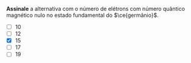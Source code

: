 **Assinale** a alternativa com o número de elétrons com número quântico magnético nulo no estado fundamental do $\ce{germânio}$.

- [ ] $10$
- [ ] $12$
- [x] $15$
- [ ] $17$
- [ ] $19$
